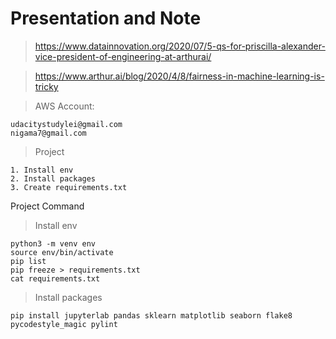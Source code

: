 # Presentation and Note

> https://www.datainnovation.org/2020/07/5-qs-for-priscilla-alexander-vice-president-of-engineering-at-arthurai/

> https://www.arthur.ai/blog/2020/4/8/fairness-in-machine-learning-is-tricky


>AWS Account:
```
udacitystudylei@gmail.com
nigama7@gmail.com
```

>Project
```
1. Install env
2. Install packages
3. Create requirements.txt 
```


Project Command 
>Install env
```
python3 -m venv env
source env/bin/activate
pip list
pip freeze > requirements.txt
cat requirements.txt
```


>Install packages
```
pip install jupyterlab pandas sklearn matplotlib seaborn flake8 pycodestyle_magic pylint
```
